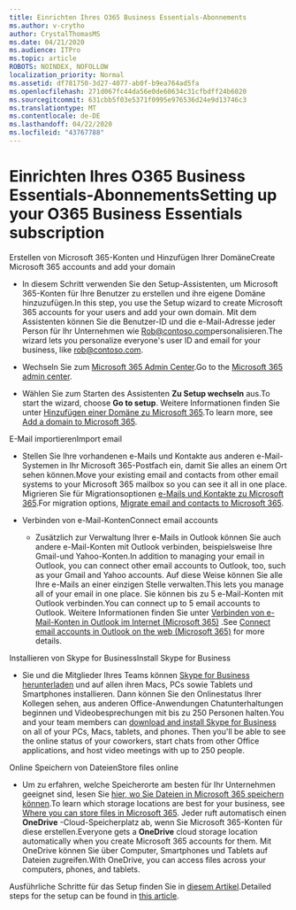 ```yaml
---
title: Einrichten Ihres O365 Business Essentials-Abonnements
ms.author: v-crytho
author: CrystalThomasMS
ms.date: 04/21/2020
ms.audience: ITPro
ms.topic: article
ROBOTS: NOINDEX, NOFOLLOW
localization_priority: Normal
ms.assetid: df781750-3d27-4077-ab0f-b9ea764ad5fa
ms.openlocfilehash: 271d067fc44da56e0de60634c31cfbdff24b6020
ms.sourcegitcommit: 631cbb5f03e5371f0995e976536d24e9d13746c3
ms.translationtype: MT
ms.contentlocale: de-DE
ms.lasthandoff: 04/22/2020
ms.locfileid: "43767788"
---
```

# <a name="setting-up-your-o365-business-essentials-subscription"></a><span data-ttu-id="4f974-102">Einrichten Ihres O365 Business Essentials-Abonnements</span><span class="sxs-lookup"><span data-stu-id="4f974-102">Setting up your O365 Business Essentials subscription</span></span>

<span data-ttu-id="4f974-103">Erstellen von Microsoft 365-Konten und Hinzufügen Ihrer Domäne</span><span class="sxs-lookup"><span data-stu-id="4f974-103">Create Microsoft 365 accounts and add your domain</span></span>
  
- <span data-ttu-id="4f974-104">In diesem Schritt verwenden Sie den Setup-Assistenten, um Microsoft 365-Konten für Ihre Benutzer zu erstellen und ihre eigene Domäne hinzuzufügen.</span><span class="sxs-lookup"><span data-stu-id="4f974-104">In this step, you use the Setup wizard to create Microsoft 365 accounts for your users and add your own domain.</span></span> <span data-ttu-id="4f974-105">Mit dem Assistenten können Sie die Benutzer-ID und die e-Mail-Adresse jeder Person für Ihr Unternehmen wie [Rob@contoso.com](mailto:rob@contoso.com)personalisieren.</span><span class="sxs-lookup"><span data-stu-id="4f974-105">The wizard lets you personalize everyone's user ID and email for your business, like [rob@contoso.com](mailto:rob@contoso.com).</span></span>
    
- <span data-ttu-id="4f974-106">Wechseln Sie zum [Microsoft 365 Admin Center](https://login.partner.microsoftonline.cn/).</span><span class="sxs-lookup"><span data-stu-id="4f974-106">Go to the [Microsoft 365 admin center](https://login.partner.microsoftonline.cn/).</span></span>
    
- <span data-ttu-id="4f974-107">Wählen Sie zum Starten des Assistenten **Zu Setup wechseln** aus.</span><span class="sxs-lookup"><span data-stu-id="4f974-107">To start the wizard, choose **Go to setup**.</span></span> <span data-ttu-id="4f974-108">Weitere Informationen finden Sie unter [Hinzufügen einer Domäne zu Microsoft 365](https://docs.microsoft.com/office365/admin/setup/add-domain).</span><span class="sxs-lookup"><span data-stu-id="4f974-108">To learn more, see [Add a domain to Microsoft 365](https://docs.microsoft.com/office365/admin/setup/add-domain).</span></span>
    
<span data-ttu-id="4f974-109">E-Mail importieren</span><span class="sxs-lookup"><span data-stu-id="4f974-109">Import email</span></span>
  
- <span data-ttu-id="4f974-110">Stellen Sie Ihre vorhandenen e-Mails und Kontakte aus anderen e-Mail-Systemen in Ihr Microsoft 365-Postfach ein, damit Sie alles an einem Ort sehen können.</span><span class="sxs-lookup"><span data-stu-id="4f974-110">Move your existing email and contacts from other email systems to your Microsoft 365 mailbox so you can see it all in one place.</span></span> <span data-ttu-id="4f974-111">Migrieren Sie für Migrationsoptionen [e-Mails und Kontakte zu Microsoft 365](https://docs.microsoft.com/office365/admin/setup/migrate-email-and-contacts-admin).</span><span class="sxs-lookup"><span data-stu-id="4f974-111">For migration options, [Migrate email and contacts to Microsoft 365](https://docs.microsoft.com/office365/admin/setup/migrate-email-and-contacts-admin).</span></span>
    
- <span data-ttu-id="4f974-112">Verbinden von e-Mail-Konten</span><span class="sxs-lookup"><span data-stu-id="4f974-112">Connect email accounts</span></span>
    
  - <span data-ttu-id="4f974-113">Zusätzlich zur Verwaltung Ihrer e-Mails in Outlook können Sie auch andere e-Mail-Konten mit Outlook verbinden, beispielsweise Ihre Gmail-und Yahoo-Konten.</span><span class="sxs-lookup"><span data-stu-id="4f974-113">In addition to managing your email in Outlook, you can connect other email accounts to Outlook, too, such as your Gmail and Yahoo accounts.</span></span> <span data-ttu-id="4f974-114">Auf diese Weise können Sie alle Ihre e-Mails an einer einzigen Stelle verwalten.</span><span class="sxs-lookup"><span data-stu-id="4f974-114">This lets you manage all of your email in one place.</span></span> <span data-ttu-id="4f974-115">Sie können bis zu 5 e-Mail-Konten mit Outlook verbinden.</span><span class="sxs-lookup"><span data-stu-id="4f974-115">You can connect up to 5 email accounts to Outlook.</span></span> <span data-ttu-id="4f974-116">Weitere Informationen finden Sie unter [Verbinden von e-Mail-Konten in Outlook im Internet (Microsoft 365)](https://support.office.com/Article/Connect-email-accounts-in-Outlook-on-the-web-Office-365-d7012ff0-924f-4f78-8aca-c3912d886c4d) .</span><span class="sxs-lookup"><span data-stu-id="4f974-116">See [Connect email accounts in Outlook on the web (Microsoft 365)](https://support.office.com/Article/Connect-email-accounts-in-Outlook-on-the-web-Office-365-d7012ff0-924f-4f78-8aca-c3912d886c4d) for more details.</span></span> 
    
<span data-ttu-id="4f974-117">Installieren von Skype for Business</span><span class="sxs-lookup"><span data-stu-id="4f974-117">Install Skype for Business</span></span>
  
- <span data-ttu-id="4f974-p105">Sie und die Mitglieder Ihres Teams können [Skype for Business herunterladen](https://support.office.com/Article/download-and-install-Skype-for-Business-8a0d4da8-9d58-44f9-9759-5c8f340cb3fb) und auf allen ihren Macs, PCs sowie Tablets und Smartphones installieren. Dann können Sie den Onlinestatus Ihrer Kollegen sehen, aus anderen Office-Anwendungen Chatunterhaltungen beginnen und Videobesprechungen mit bis zu 250 Personen halten.</span><span class="sxs-lookup"><span data-stu-id="4f974-p105">You and your team members can [download and install Skype for Business](https://support.office.com/Article/download-and-install-Skype-for-Business-8a0d4da8-9d58-44f9-9759-5c8f340cb3fb) on all of your PCs, Macs, tablets, and phones. Then you'll be able to see the online status of your coworkers, start chats from other Office applications, and host video meetings with up to 250 people.</span></span> 
    
<span data-ttu-id="4f974-120">Online Speichern von Dateien</span><span class="sxs-lookup"><span data-stu-id="4f974-120">Store files online</span></span>
  
- <span data-ttu-id="4f974-121">Um zu erfahren, welche Speicherorte am besten für Ihr Unternehmen geeignet sind, lesen Sie [hier, wo Sie Dateien in Microsoft 365 speichern können](https://support.office.com/article/c7c20284-bc94-47f4-9728-d28e9daf0790.aspx).</span><span class="sxs-lookup"><span data-stu-id="4f974-121">To learn which storage locations are best for your business, see [Where you can store files in Microsoft 365](https://support.office.com/article/c7c20284-bc94-47f4-9728-d28e9daf0790.aspx).</span></span> <span data-ttu-id="4f974-122">Jeder ruft automatisch einen **OneDrive** -Cloud-Speicherplatz ab, wenn Sie Microsoft 365-Konten für diese erstellen.</span><span class="sxs-lookup"><span data-stu-id="4f974-122">Everyone gets a **OneDrive** cloud storage location automatically when you create Microsoft 365 accounts for them.</span></span> <span data-ttu-id="4f974-123">Mit OneDrive können Sie über Computer, Smartphones und Tablets auf Dateien zugreifen.</span><span class="sxs-lookup"><span data-stu-id="4f974-123">With OneDrive, you can access files across your computers, phones, and tablets.</span></span> 
    
<span data-ttu-id="4f974-124">Ausführliche Schritte für das Setup finden Sie in [diesem Artikel](https://docs.microsoft.com/office365/admin/setup/setup).</span><span class="sxs-lookup"><span data-stu-id="4f974-124">Detailed steps for the setup can be found in [this article](https://docs.microsoft.com/office365/admin/setup/setup).</span></span>
  


